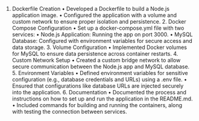 1.	Dockerfile Creation
	•	Developed a Dockerfile to build a Node.js application image.
	•	Configured the application with a volume and custom network to ensure proper isolation and persistence.
	2.	Docker Compose Configuration
	•	Set up a docker-compose.yml file with two services:
	•	Node.js Application: Running the app on port 3000.
	•	MySQL Database: Configured with environment variables for secure access and data storage.
	3.	Volume Configuration
	•	Implemented Docker volumes for MySQL to ensure data persistence across container restarts.
	4.	Custom Network Setup
	•	Created a custom bridge network to allow secure communication between the Node.js app and MySQL database.
	5.	Environment Variables
	•	Defined environment variables for sensitive configuration (e.g., database credentials and URLs) using a .env file.
	•	Ensured that configurations like database URLs are injected securely into the application.
	6.	Documentation
	•	Documented the process and instructions on how to set up and run the application in the README.md.
	•	Included commands for building and running the containers, along with testing the connection between services.
